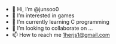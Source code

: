 - 👋 Hi, I’m @junsoo0
- 👀 I’m interested in games
- 🌱 I’m currently learning C programming
- 💞️ I’m looking to collaborate on ...
- 📫 How to reach me 1herjs1@gmail.com

<!---
junsoo0/junsoo0 is a ✨ special ✨ repository because its `README.md` (this file) appears on your GitHub profile.
You can click the Preview link to take a look at your changes.
--->
